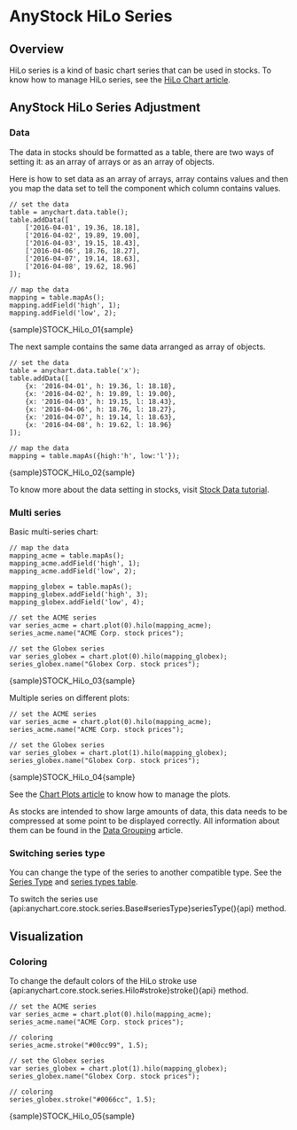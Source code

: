 # AnyStock HiLo Series

## Overview

HiLo series is a kind of basic chart series that can be used in stocks. To know how to manage HiLo series, see the [HiLo Chart article](../../Basic_Charts/HiLo_Chart).

## AnyStock HiLo Series Adjustment

### Data

The data in stocks should be formatted as a table, there are two ways of setting it: as an array of arrays or as an array of objects. 

Here is how to set data as an array of arrays, array contains values and then you map the data set to tell the component which column contains values.

```
// set the data
table = anychart.data.table();
table.addData([
    ['2016-04-01', 19.36, 18.18],
    ['2016-04-02', 19.89, 19.00],
    ['2016-04-03', 19.15, 18.43],
    ['2016-04-06', 18.76, 18.27],
    ['2016-04-07', 19.14, 18.63],
    ['2016-04-08', 19.62, 18.96]
]);
    
// map the data
mapping = table.mapAs();
mapping.addField('high', 1);
mapping.addField('low', 2);
```

{sample}STOCK\_HiLo\_01{sample}

The next sample contains the same data arranged as array of objects.

```
// set the data
table = anychart.data.table('x');
table.addData([
    {x: '2016-04-01', h: 19.36, l: 18.18},
    {x: '2016-04-02', h: 19.89, l: 19.00},
    {x: '2016-04-03', h: 19.15, l: 18.43},
    {x: '2016-04-06', h: 18.76, l: 18.27},
    {x: '2016-04-07', h: 19.14, l: 18.63},
    {x: '2016-04-08', h: 19.62, l: 18.96}
]);
    
// map the data
mapping = table.mapAs({high:'h', low:'l'});
```

{sample}STOCK\_HiLo\_02{sample}

To know more about the data setting in stocks, visit [Stock Data tutorial](../Data). 

### Multi series

Basic multi-series chart:

```
// map the data
mapping_acme = table.mapAs();
mapping_acme.addField('high', 1);
mapping_acme.addField('low', 2);

mapping_globex = table.mapAs();
mapping_globex.addField('high', 3);
mapping_globex.addField('low', 4);

// set the ACME series
var series_acme = chart.plot(0).hilo(mapping_acme);
series_acme.name("ACME Corp. stock prices");

// set the Globex series
var series_globex = chart.plot(0).hilo(mapping_globex);
series_globex.name("Globex Corp. stock prices");
```

{sample}STOCK\_HiLo\_03{sample}

Multiple series on different plots:

```
// set the ACME series
var series_acme = chart.plot(0).hilo(mapping_acme);
series_acme.name("ACME Corp. stock prices");

// set the Globex series
var series_globex = chart.plot(1).hilo(mapping_globex);
series_globex.name("Globex Corp. stock prices");
```

{sample}STOCK\_HiLo\_04{sample}

See the [Chart Plots article](../Chart_Plots) to know how to manage the plots.

As stocks are intended to show large amounts of data, this data needs to be compressed at some point to be displayed correctly. All information about them can be found in the [Data Grouping](../Data_Grouping) article.

### Switching series type

You can change the type of the series to another compatible type. See the [Series Type](Series_Type) and [series types table](Supported_Series#list_of_supported_series).

To switch the series use {api:anychart.core.stock.series.Base#seriesType}seriesType(){api} method.

## Visualization


### Coloring

To change the default colors of the HiLo stroke use {api:anychart.core.stock.series.Hilo#stroke}stroke(){api} method.

```
// set the ACME series
var series_acme = chart.plot(0).hilo(mapping_acme);
series_acme.name("ACME Corp. stock prices");

// coloring
series_acme.stroke("#00cc99", 1.5);

// set the Globex series
var series_globex = chart.plot(1).hilo(mapping_globex);
series_globex.name("Globex Corp. stock prices");

// coloring
series_globex.stroke("#0066cc", 1.5);
```

{sample}STOCK\_HiLo\_05{sample}
 
